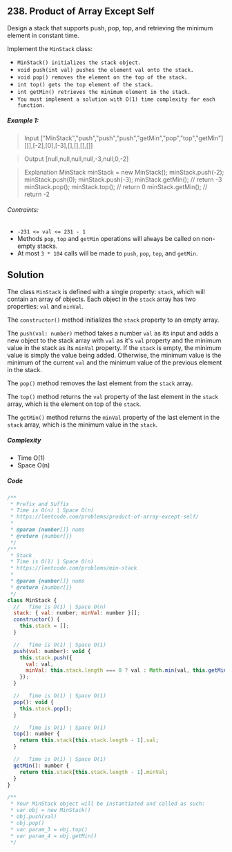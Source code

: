 ## 238. Product of Array Except Self

Design a stack that supports push, pop, top, and retrieving the minimum element in constant time.

Implement the `MinStack` class:

- `MinStack() initializes the stack object.`
- `void push(int val) pushes the element val onto the stack.`
- `void pop() removes the element on the top of the stack.`
- `int top() gets the top element of the stack.`
- `int getMin() retrieves the minimum element in the stack.`
- `You must implement a solution with O(1) time complexity for each function.`

##### Example 1:

> Input
["MinStack","push","push","push","getMin","pop","top","getMin"]
[[],[-2],[0],[-3],[],[],[],[]]

> Output
[null,null,null,null,-3,null,0,-2]

> Explanation
MinStack minStack = new MinStack();
minStack.push(-2);
minStack.push(0);
minStack.push(-3);
minStack.getMin(); // return -3
minStack.pop();
minStack.top();    // return 0
minStack.getMin(); // return -2

###### Contraints:

- `-231 <= val <= 231 - 1`
- Methods `pop`, `top` and `getMin` operations will always be called on non-empty stacks.
- At most `3 * 104` calls will be made to `push`, `pop`, `top`, and `getMin`.

## Solution

The class `MinStack` is defined with a single property: `stack`, which will contain an array of objects. Each object in the `stack` array has two properties: `val` and `minVal`.

The `constructor()` method initializes the `stack` property to an empty array.

The `push(val: number)` method takes a number `val` as its input and adds a new object to the stack array with `val` as it's `val` property and the minimum value in the stack as its `minVal` property. If the `stack` is empty, the minimum value is simply the value being added. Otherwise, the minimum value is the minimum of the current `val` and the minimum value of the previous element in the stack.

The `pop()` method removes the last element from the `stack` array.

The `top()` method returns the `val` property of the last element in the `stack` array, which is the element on top of the `stack`.

The `getMin()` method returns the `minVal` property of the last element in the `stack` array, which is the minimum value in the `stack`.

##### Complexity

- Time O(1)
- Space O(n)

##### Code

```javascript
/**
 * Prefix and Suffix
 * Time is O(n) | Space O(n)
 * https://leetcode.com/problems/product-of-array-except-self/
 *
 * @param {number[]} nums
 * @return {number[]}
 */
/**
 * Stack
 * Time is O(1) | Space O(n)
 * https://leetcode.com/problems/min-stack
 *
 * @param {number[]} nums
 * @return {number[]}
 */
class MinStack {
  //   Time is O(1) | Space O(n)
  stack: { val: number; minVal: number }[];
  constructor() {
    this.stack = [];
  }

  //   Time is O(1) | Space O(1)
  push(val: number): void {
    this.stack.push({
      val: val,
      minVal: this.stack.length === 0 ? val : Math.min(val, this.getMin()),
    });
  }

  //   Time is O(1) | Space O(1)
  pop(): void {
    this.stack.pop();
  }

  //   Time is O(1) | Space O(1)
  top(): number {
    return this.stack[this.stack.length - 1].val;
  }

  //   Time is O(1) | Space O(1)
  getMin(): number {
    return this.stack[this.stack.length - 1].minVal;
  }
}

/**
 * Your MinStack object will be instantiated and called as such:
 * var obj = new MinStack()
 * obj.push(val)
 * obj.pop()
 * var param_3 = obj.top()
 * var param_4 = obj.getMin()
 */
```
